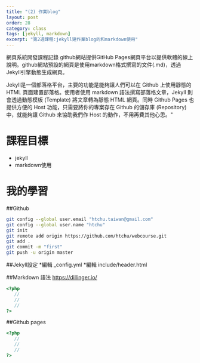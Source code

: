 ```yaml
---
title: "(2) 作業blog"
layout: post
order: 28
category: class
tags: [jekyll, markdown]
excerpt: "第2週課程:jekyll建作業blog的和markdown使用"
---
```

網頁系統開發課程記錄
github網站提供GitHub Pages網頁平台以提供軟體的線上說明。github網站預設的網頁是使用markdown格式撰寫的文件(.md)，透過Jekyll引擎動態生成網頁。

Jekyll是一個部落格平台，主要的功能是能夠讓人們可以在 Github 上使用靜態的 HTML 頁面建置部落格。使用者使用 markdown 語法撰寫部落格文章，Jekyll 則會透過動態模板 (Template) 將文章轉為靜態 HTML 網頁。同時 Github Pages 也提供方便的 Host 功能，只需要將你的專案存在 Github 的儲存庫 (Repository) 中，就能夠讓 Github 來協助我們作 Host 的動作，不用再費其他心思。"


# 課程目標
- jekyll
- markdown使用

# 我的學習

##Github
```sh
git config --global user.email "htchu.taiwan@gmail.com"
git config --global user.name "htchu"
git init
git remote add origin https://github.com/htchu/webcourse.git
git add .
git commit -m "first"
git push -u origin master
```
##Jekyll設定
*編輯 _config.yml
*編輯 include/header.html


##Markdown 語法 <https://dillinger.io/>
```php
<?php
   //
   //
   //
?>
```
##Github pages

```php
<?php
   //
   //
   //
?>
```


[1]: https://github.com/        "GitHub"
[2]: https://pages.github.com/  "GitHub Pages"
[3]: https://jekyllrb.com/      "Jekyll"
[4]: http://markdown.tw         "Markdown文件"
[5]: http://dillinger.io/       "Dillinger"








